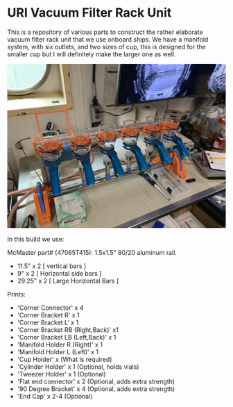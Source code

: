 # URI Vacuum Filter Rack Unit

This is a repository of various parts to construct the rather elaborate vacuum filter rack unit that we use onboard ships. We have a manifold system, with six outlets, and two sizes of cup, this is designed for the smaller cup but I will definitely make the larger one as well.

![Image of the URI Vacuum Fitler Rack on ship.](https://github.com/marecotec/URI-Vacuum-Filter-Rack-Unit/blob/main/Image.jpeg)

In this build we use:

McMaster part# (47065T415): 1.5x1.5" 80/20 aluminum rail.
- 11.5" x 2 [ vertical bars ] 
- 9" x 2 [ Horizontal side bars ] 
- 29.25" x 2 [ Large Horizontal Bars ]

Prints:
- 'Corner Connector' x 4
- 'Corner Bracket R' x 1
- 'Corner Bracket L' x 1
- 'Corner Bracket RB (Right,Back)' x1 
- 'Corner Bracket LB (Left,Back)' x 1
- 'Manifold Holder R (Right)' x 1
- 'Manifold Holder L (Left)' x 1
- 'Cup Holder' x (What is required)
- 'Cylinder Holder' x 1 (Optional, holds vials)
- 'Tweezer Holder' x 1 (Optional)
- 'Flat end connector' x 2 (Optional, adds extra strength)
- '90 Degree Bracket' x 4 (Optional, adds extra strength)  
- 'End Cap' x 2-4 (Optional)